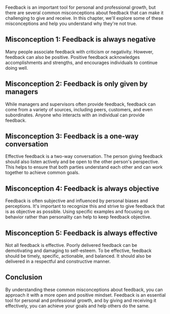 
Feedback is an important tool for personal and professional growth, but there are several common misconceptions about feedback that can make it challenging to give and receive. In this chapter, we'll explore some of these misconceptions and help you understand why they're not true.

Misconception 1: Feedback is always negative
--------------------------------------------

Many people associate feedback with criticism or negativity. However, feedback can also be positive. Positive feedback acknowledges accomplishments and strengths, and encourages individuals to continue doing well.

Misconception 2: Feedback is only given by managers
---------------------------------------------------

While managers and supervisors often provide feedback, feedback can come from a variety of sources, including peers, customers, and even subordinates. Anyone who interacts with an individual can provide feedback.

Misconception 3: Feedback is a one-way conversation
---------------------------------------------------

Effective feedback is a two-way conversation. The person giving feedback should also listen actively and be open to the other person's perspective. This helps to ensure that both parties understand each other and can work together to achieve common goals.

Misconception 4: Feedback is always objective
---------------------------------------------

Feedback is often subjective and influenced by personal biases and perceptions. It's important to recognize this and strive to give feedback that is as objective as possible. Using specific examples and focusing on behavior rather than personality can help to keep feedback objective.

Misconception 5: Feedback is always effective
---------------------------------------------

Not all feedback is effective. Poorly delivered feedback can be demotivating and damaging to self-esteem. To be effective, feedback should be timely, specific, actionable, and balanced. It should also be delivered in a respectful and constructive manner.

Conclusion
----------

By understanding these common misconceptions about feedback, you can approach it with a more open and positive mindset. Feedback is an essential tool for personal and professional growth, and by giving and receiving it effectively, you can achieve your goals and help others do the same.
